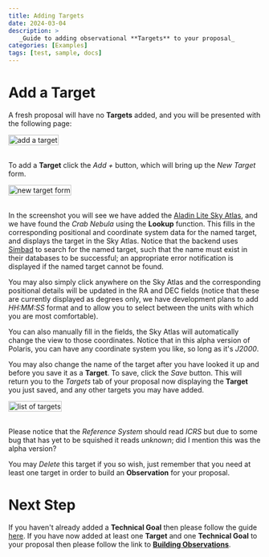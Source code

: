 ```yaml
---
title: Adding Targets
date: 2024-03-04
description: >
   _Guide to adding observational **Targets** to your proposal_
categories: [Examples]
tags: [test, sample, docs]
---
```


# Add a Target

A fresh proposal will have no **Targets** added, and you will be presented with the following page:

<img src="/images/getting-started/targets_none.png" style="width: fit-content" alt="add a target">
<br />
<br />

To add a **Target** click the _Add +_ button, which will bring up the _New Target_ form.

<img src="/images/getting-started/targets_new.png" style="width: fit-content" alt="new target form">
<br />
<br />

In the screenshot you will see we have added the [Aladin Lite Sky Atlas](https://aladin.cds.unistra.fr/),
and we have found the _Crab Nebula_ using the **Lookup** function. This fills in the corresponding 
positional and coordinate system data for the named target, and displays the target in the Sky Atlas. 
Notice that the backend uses [Simbad](https://simbad.cds.unistra.fr/simbad/) to search for the named target, such that the name must 
exist in their databases to be successful; an appropriate error notification is displayed if the 
named target cannot be found. 

You may also simply click anywhere on the Sky Atlas and the corresponding positional details will be 
updated in the RA and DEC fields (notice that these are currently displayed as degrees only, we have 
development plans to add _HH:MM:SS_ format and to allow you to select between the units with which you 
are most comfortable). 

You can also manually fill in the fields, the Sky Atlas will automatically change the view to those 
coordinates. Notice that in this alpha version of Polaris, you can have any coordinate system you like, 
so long as it's _J2000_. 

You may also change the name of the target after you have looked it up and before you save it as a 
**Target**. To save, click the _Save_ button. This will return you to the _Targets_ tab of your proposal 
now displaying the **Target** you just saved, and any other targets you may have added.

<img src="/images/getting-started/targets_some.png" style="width: fit-content" alt="list of targets">
<br />
<br />

Please notice that the _Reference System_ should read _ICRS_ but due to some bug that has yet to be 
squished it reads _unknown_; did I mention this was the alpha version?

You may _Delete_ this target if you so wish, just remember that you need at least one target in order
to build an **Observation** for your proposal.

# Next Step

If you haven't already added a **Technical Goal** then please follow the guide [here](../adding-technical-goals).
If you have now added at least one **Target** and one **Technical Goal** to your proposal then please 
follow the link to [**Building Observations**](../build-observation).